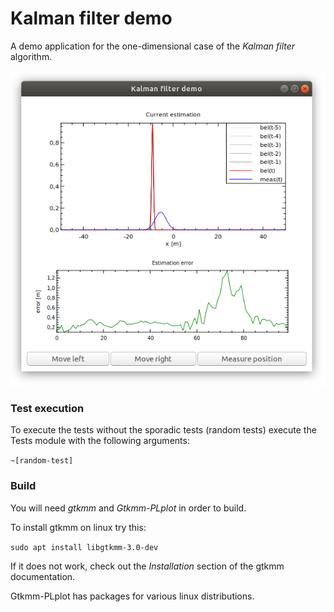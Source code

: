 # Kalman filter demo

A demo application for the one-dimensional case of the _Kalman filter_ algorithm.

<p align="center"><img src="screenshot.png" alt="Plot with measurement and the current estimation, below them the estimation error history" /></p>

### Test execution

To execute the tests without the sporadic tests (random tests) execute the Tests module with the following arguments:

`~[random-test]`

### Build

You will need _gtkmm_ and _Gtkmm-PLplot_ in order to build.

To install gtkmm on linux try this:

`sudo apt install libgtkmm-3.0-dev`

If it does not work, check out the _Installation_ section of the gtkmm documentation.

Gtkmm-PLplot has packages for various linux distributions.
